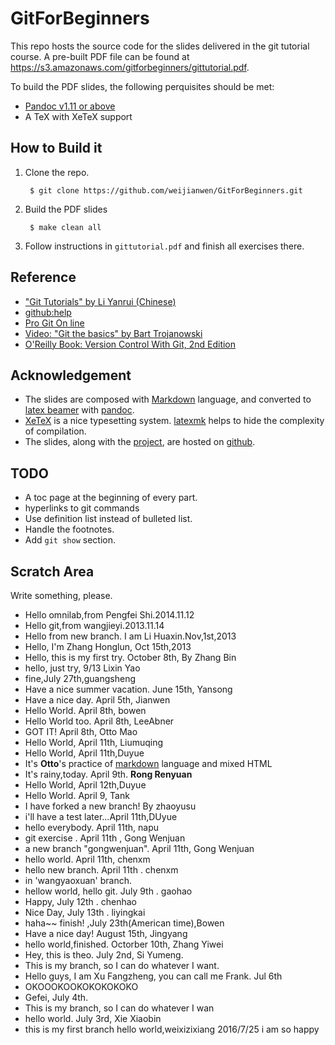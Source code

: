 GitForBeginners
======

This repo hosts the source code for the slides delivered in the git tutorial course. A pre-built PDF file can be found at <https://s3.amazonaws.com/gitforbeginners/gittutorial.pdf>.

To build the PDF slides, the following perquisites should be met:

* [Pandoc v1.11 or above](http://johnmacfarlane.net/pandoc/)
* A TeX with XeTeX support

How to Build it
------

1. Clone the repo.

		$ git clone https://github.com/weijianwen/GitForBeginners.git

2. Build the PDF slides

		$ make clean all

3. Follow instructions in ```gittutorial.pdf``` and finish all exercises there.

Reference
------

+ ["Git Tutorials" by Li Yanrui (Chinese)](http://goo.gl/NBGgo)
+ [github:help](http://help.github.com/)
+ [Pro Git On line](http://progit.org/book/)
+ [Video: "Git the basics" by Bart Trojanowski](http://excess.org/article/2008/07/ogre-git-tutorial/)
+ [O'Reilly Book: Version Control With Git, 2nd Edition](http://shop.oreilly.com/product/0636920022862.do)

Acknowledgement
------

+ The slides are composed with [Markdown](http://daringfireball.net/projects/markdown/) language, and converted to [latex beamer](https://bitbucket.org/rivanvx/beamer/wiki/Home) with [pandoc](http://johnmacfarlane.net/pandoc/).
+ [XeTeX](http://www.tug.org/xetex/) is a nice typesetting system. [latexmk](http://www.phys.psu.edu/~collins/software/latexmk-jcc/) helps to hide the complexity of compilation.
+ The slides, along with the [project](https://github.com/weijianwen/GitForBeginners), are hosted on [github](https://github.com/).

TODO
------

+ A toc page at the beginning of every part.
+ hyperlinks to git commands
+ Use definition list instead of bulleted list.
+ Handle the footnotes.
+ Add ```git show``` section.

Scratch Area
------

Write something, please.
+ Hello omnilab,from Pengfei Shi.2014.11.12
+ Hello git,from wangjieyi.2013.11.14
+ Hello from new branch. I am Li Huaxin.Nov,1st,2013
+ Hello, I'm Zhang Honglun, Oct 15th,2013
+ Hello, this is my first try. October 8th, By Zhang Bin
+ hello, just try, 9/13 Lixin Yao
+ fine,July 27th,guangsheng
+ Have a nice summer vacation. June 15th, Yansong
+ Have a nice day. April 5th, Jianwen
+ Hello World. April 8th, bowen
+ Hello World too. April 8th, LeeAbner
+ GOT IT! April 8th, Otto Mao
+ Hello World, April 11th, Liumuqing
+ Hello World, April 11th,Duyue
+ It's <b>Otto</b>'s practice of [markdown](http://daringfireball.net/projects/markdown/)  language and mixed HTML
+ It's rainy,today. April 9th. **Rong Renyuan**	
+ Hello World, April 12th,Duyue
+ Hello World. April 9, Tank
+ I have forked a new branch! By zhaoyusu
+ i'll have a test later...April 11th,DUyue
+ hello everybody. April 11th, napu
+ git exercise . April 11th , Gong Wenjuan
+ a new branch "gongwenjuan". April 11th, Gong Wenjuan
+ hello world. April 11th, chenxm
+ hello new branch. April 11th . chenxm
+ in 'wangyaoxuan' branch.
+ hellow world, hello git. July 9th . gaohao
+ Happy, July 12th . chenhao
+ Nice Day, July 13th . liyingkai
+ haha~~ finish! ,July 23th(American time),Bowen
+ Have a nice day! August 15th, Jingyang
+ hello world,finished. Octorber 10th, Zhang Yiwei
+ Hey, this is theo. July 2nd, Si Yumeng.
+ This is my branch, so I can do whatever I want.
+ Hello guys, I am Xu Fangzheng, you can call me Frank. Jul 6th
+ OKOOOKOOKOKOKOKOKO
+ Gefei, July 4th.
+ This is my branch, so I can do whatever I wan
+ hello world. July 3rd, Xie Xiaobin
+ this is my first branch
hello world,weixizixiang 2016/7/25
i am so happy
